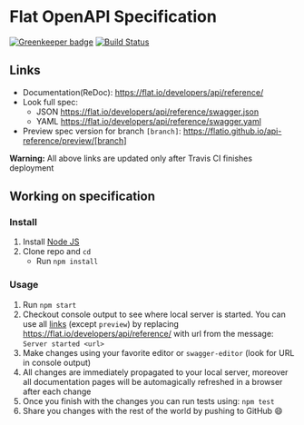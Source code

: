 # Flat OpenAPI Specification

[![Greenkeeper badge](https://badges.greenkeeper.io/FlatIO/api-reference.svg)](https://greenkeeper.io/)
[![Build Status](https://travis-ci.org/FlatIO/api-reference.svg?branch=master)](https://travis-ci.org/FlatIO/api-reference)

## Links

- Documentation(ReDoc): https://flat.io/developers/api/reference/
- Look full spec:
    + JSON https://flat.io/developers/api/reference/swagger.json
    + YAML https://flat.io/developers/api/reference/swagger.yaml
- Preview spec version for branch `[branch]`: https://flatio.github.io/api-reference/preview/[branch]

**Warning:** All above links are updated only after Travis CI finishes deployment

## Working on specification
### Install

1. Install [Node JS](https://nodejs.org/)
2. Clone repo and `cd`
    + Run `npm install`

### Usage

1. Run `npm start`
2. Checkout console output to see where local server is started. You can use all [links](#links) (except `preview`) by replacing https://flat.io/developers/api/reference/ with url from the message: `Server started <url>`
3. Make changes using your favorite editor or `swagger-editor` (look for URL in console output)
4. All changes are immediately propagated to your local server, moreover all documentation pages will be automagically refreshed in a browser after each change
5. Once you finish with the changes you can run tests using: `npm test`
6. Share you changes with the rest of the world by pushing to GitHub :smile:
